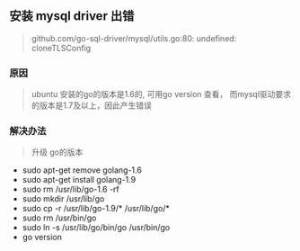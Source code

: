 ## 安装 mysql driver 出错
> github.com/go-sql-driver/mysql/utils.go:80: undefined: cloneTLSConfig

### 原因
> ubuntu 安装的go的版本是1.6的, 可用go version 查看， 而mysql驱动要求的版本是1.7及以上，因此产生错误

### 解决办法
> 升级 go的版本

- sudo apt-get remove golang-1.6
- sudo apt-get install golang-1.9
- sudo rm /usr/lib/go-1.6 -rf
- sudo mkdir /usr/lib/go
- sudo cp -r /usr/lib/go-1.9/\* /usr/lib/go/\*
- sudo rm  /usr/bin/go
- sudo ln -s /usr/lib/go/bin/go /usr/bin/go
- go version 
